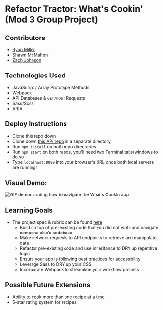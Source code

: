 # Refactor Tractor: What's Cookin' (Mod 3 Group Project)

## Contributors
* [Ryan Miller](https://github.com/Ryan-D-Miller)
* [Shawn McMahon](https://github.com/shawnmcmahon)
* [Zach Johnson](https://github.com/zachjjohns)

## Technologies Used
* JavaScript / Array Prototype Methods
* Webpack
* API Databases & `GET/POST` Requests
* Sass/Scss
* ARIA

## Deploy Instructions
* Clone this repo down
* Clone down [this API repo](https://github.com/turingschool-examples/whats-cookin-api) in a separate directory
* Run `npm install` on both repo directories
* Run `npm start` on both repos, you'll need two Terminal tabs/windows to do so
* Type `localhost:8080` into your browser's URL once both local servers are running!

## Visual Demo:
![GIF demonstrating how to navigate the What's Cookin app](https://media.giphy.com/media/XK1c9aZorNSsZ57irC/giphy.gif)

## Learning Goals
* The project spec & rubric can be found [here](https://frontend.turing.edu/projects/module-2/refactor-tractor-wc.html)
  * Build on top of pre-existing code that you did not write and navigate someone else’s codebase
  * Make network requests to API endpoints to retrieve and manipulate data
  * Refactor pre-existing code and use inheritance to DRY up repetitive logic
  * Ensure your app is following best practices for accessibility
  * Leverage Sass to DRY up your CSS
  * Incorporate Webpack to streamline your workflow process

## Possible Future Extensions
* Ability to cook more than one recipe at a time
* 5-star rating system for recipes
